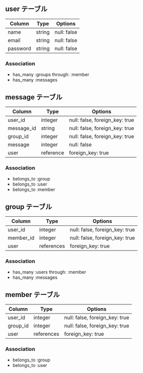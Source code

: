 ## user テーブル
|Column|Type|Options|
|------|----|-------|
|name|string|null: false|
|email|string|null: false|
|password|string|null: false|


### Association
- has_many :groups through: :member
- has_many :messages


## message テーブル
|Column|Type|Options|
|------|----|-------|
|user_id|integer|null: false, foreign_key: true|
|message_id|string|null: false, foreign_key: true|
|group_id|integer|null: false, foreign_key: true|
|message|integer|null: false|
|user|reference|foreign_key: true|


### Association
- belongs_to :group
- belongs_to :user
- belongs_to :member


## group テーブル
|Column|Type|Options|
|------|----|-------|
|user_id|integer|null: false, foreign_key: true|
|member_id|integer|null: false, foreign_key: true|
|user|references|foreign_key: true|

### Association
- has_many :users through: :member
- has_many :messages



## member テーブル
|Column|Type|Options|
|------|----|-------|
|user_id|integer|null: false, foreign_key: true|
|group_id|integer|null: false, foreign_key: true|
|user|references|foreign_key: true|

### Association
- belongs_to :group
- belongs_to :user